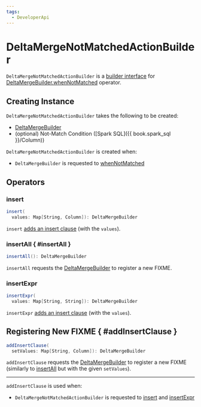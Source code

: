 ```yaml
---
tags:
  - DeveloperApi
---
```


# DeltaMergeNotMatchedActionBuilder

`DeltaMergeNotMatchedActionBuilder` is a [builder interface](#operators) for [DeltaMergeBuilder.whenNotMatched](DeltaMergeBuilder.md#whenNotMatched) operator.

## Creating Instance

`DeltaMergeNotMatchedActionBuilder` takes the following to be created:

* <span id="mergeBuilder"> [DeltaMergeBuilder](DeltaMergeBuilder.md)
* <span id="notMatchCondition"> (optional) Not-Match Condition ([Spark SQL]({{ book.spark_sql }}/Column))

`DeltaMergeNotMatchedActionBuilder` is created when:

* `DeltaMergeBuilder` is requested to [whenNotMatched](DeltaMergeBuilder.md#whenNotMatched)

## Operators

### <span id="insert"> insert

```scala
insert(
  values: Map[String, Column]): DeltaMergeBuilder
```

`insert` [adds an insert clause](#addInsertClause) (with the `values`).

### insertAll { #insertAll }

```scala
insertAll(): DeltaMergeBuilder
```

`insertAll` requests the [DeltaMergeBuilder](#mergeBuilder) to register a new FIXME.

### <span id="insertExpr"> insertExpr

```scala
insertExpr(
  values: Map[String, String]): DeltaMergeBuilder
```

`insertExpr` [adds an insert clause](#addInsertClause) (with the `values`).

## Registering New FIXME { #addInsertClause }

```scala
addInsertClause(
  setValues: Map[String, Column]): DeltaMergeBuilder
```

`addInsertClause` requests the [DeltaMergeBuilder](#mergeBuilder) to register a new FIXME (similarly to [insertAll](#insertAll) but with the given `setValues`).

---

`addInsertClause` is used when:

* `DeltaMergeNotMatchedActionBuilder` is requested to [insert](#insert) and [insertExpr](#insertExpr)
